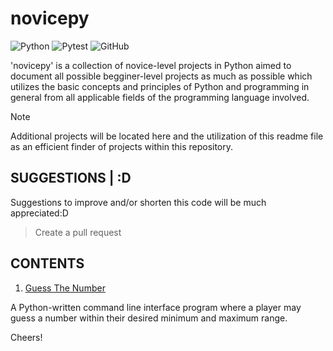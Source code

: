 # novicepy
![Python](https://img.shields.io/badge/python%203.12.4-3670A0?style=for-the-badge&logo=python&logoColor=ffdd54)
![Pytest](https://img.shields.io/badge/pending%20pytest-red?style=for-the-badge&logo=Pytest&logoColor=white)
![GitHub](https://img.shields.io/badge/open%20for%20pulls-%23121011.svg?style=for-the-badge&logo=github&logoColor=white)

'novicepy' is a collection of novice-level projects in Python aimed to document all possible begginer-level projects as much as possible which utilizes the basic concepts and principles of Python and programming in general from all applicable fields of the programming language involved.

> [!NOTE]
> Additional projects will be located here and the utilization of this readme file as an efficient finder of projects within this repository.

## SUGGESTIONS | :D
Suggestions to improve and/or shorten this code will be much appreciated:D
> Create a pull request

## CONTENTS
1. [Guess The Number](https://github.com/vldfrts/novicepy/blob/main/guess_the_number.py)

A Python-written command line interface program where a player may guess a number within their desired minimum and maximum range.

Cheers!
